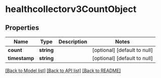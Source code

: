 # healthcollectorv3CountObject

## Properties
Name | Type | Description | Notes
------------ | ------------- | ------------- | -------------
**count** | **string** |  | [optional] [default to null]
**timestamp** | **string** |  | [optional] [default to null]

[[Back to Model list]](../README.md#documentation-for-models) [[Back to API list]](../README.md#documentation-for-api-endpoints) [[Back to README]](../README.md)


